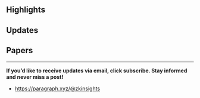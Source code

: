 ## Highlights

## Updates

## Papers



---
**If you’d like to receive updates via email, click subscribe. Stay informed and never miss a post!**

- <https://paragraph.xyz/@zkinsights>
